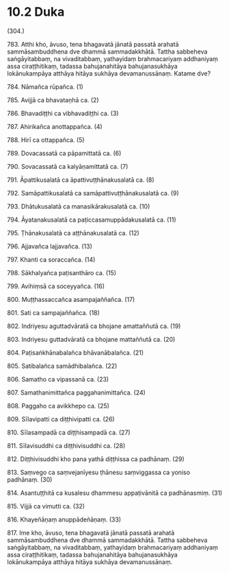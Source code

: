 # 10.2 Duka

(304.)

783\. Atthi kho, āvuso, tena bhagavatā jānatā passatā arahatā sammāsambuddhena dve dhammā sammadakkhātā. Tattha sabbeheva saṅgāyitabbaṃ, na vivaditabbaṃ, yathayidaṃ brahmacariyaṃ addhaniyaṃ assa ciraṭṭhitikaṃ, tadassa bahujanahitāya bahujanasukhāya lokānukampāya atthāya hitāya sukhāya devamanussānaṃ. Katame dve?

784\. Nāmañca rūpañca. (1)

785\. Avijjā ca bhavataṇhā ca. (2)

786\. Bhavadiṭṭhi ca vibhavadiṭṭhi ca. (3)

787\. Ahirikañca anottappañca. (4)

788\. Hirī ca ottappañca. (5)

789\. Dovacassatā ca pāpamittatā ca. (6)

790\. Sovacassatā ca kalyāṇamittatā ca. (7)

791\. Āpattikusalatā ca āpattivuṭṭhānakusalatā ca. (8)

792\. Samāpattikusalatā ca samāpattivuṭṭhānakusalatā ca. (9)

793\. Dhātukusalatā ca manasikārakusalatā ca. (10)

794\. Āyatanakusalatā ca paṭiccasamuppādakusalatā ca. (11)

795\. Ṭhānakusalatā ca aṭṭhānakusalatā ca. (12)

796\. Ajjavañca lajjavañca. (13)

797\. Khanti ca soraccañca. (14)

798\. Sākhalyañca paṭisanthāro ca. (15)

799\. Avihiṃsā ca soceyyañca. (16)

800\. Muṭṭhassaccañca asampajaññañca. (17)

801\. Sati ca sampajaññañca. (18)

802\. Indriyesu aguttadvāratā ca bhojane amattaññutā ca. (19)

803\. Indriyesu guttadvāratā ca bhojane mattaññutā ca. (20)

804\. Paṭisaṅkhānabalañca bhāvanābalañca. (21)

805\. Satibalañca samādhibalañca. (22)

806\. Samatho ca vipassanā ca. (23)

807\. Samathanimittañca paggahanimittañca. (24)

808\. Paggaho ca avikkhepo ca. (25)

809\. Sīlavipatti ca diṭṭhivipatti ca. (26)

810\. Sīlasampadā ca diṭṭhisampadā ca. (27)

811\. Sīlavisuddhi ca diṭṭhivisuddhi ca. (28)

812\. Diṭṭhivisuddhi kho pana yathā diṭṭhissa ca padhānaṃ. (29)

813\. Saṃvego ca saṃvejanīyesu ṭhānesu saṃviggassa ca yoniso padhānaṃ. (30)

814\. Asantuṭṭhitā ca kusalesu dhammesu appaṭivānitā ca padhānasmiṃ. (31)

815\. Vijjā ca vimutti ca. (32)

816\. Khayeñāṇaṃ anuppādeñāṇaṃ. (33)

817\. Ime kho, āvuso, tena bhagavatā jānatā passatā arahatā sammāsambuddhena dve dhammā sammadakkhātā. Tattha sabbeheva saṅgāyitabbaṃ, na vivaditabbaṃ, yathayidaṃ brahmacariyaṃ addhaniyaṃ assa ciraṭṭhitikaṃ, tadassa bahujanahitāya bahujanasukhāya lokānukampāya atthāya hitāya sukhāya devamanussānaṃ.
